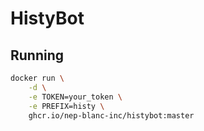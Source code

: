 # HistyBot

## Running

```bash
docker run \
    -d \
    -e TOKEN=your_token \
    -e PREFIX=histy \
    ghcr.io/nep-blanc-inc/histybot:master
```
